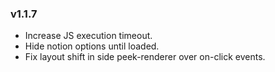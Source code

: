 ### v1.1.7
- Increase JS execution timeout.
- Hide notion options until loaded.
- Fix layout shift in side peek-renderer over on-click events.